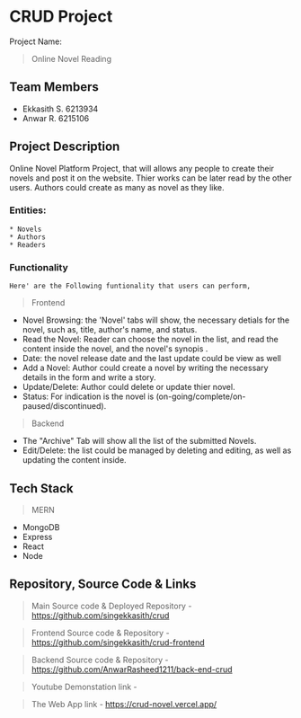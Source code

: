 # CRUD Project

Project Name:
> Online Novel Reading

## Team Members
* Ekkasith S. 6213934
* Anwar R. 6215106

## Project Description

Online Novel Platform Project, that will allows any people to create their novels and post it on the website. Thier works can be later read  by the other users. Authors could create as many as novel as they like. 

### Entities:
    * Novels
    * Authors
    * Readers

### Functionality
    Here' are the Following funtionality that users can perform,

>Frontend

* Novel Browsing: the 'Novel' tabs will show, the necessary detials for the novel, such as, title, author's name, and status. 
* Read the Novel: Reader can choose the novel in the list, and read the content inside the novel, and the novel's synopis .
* Date: the novel release date and the last update could be view as well 
* Add a Novel: Author could create a novel by writing the necessary details in the form and write a story.
* Update/Delete: Author could delete or update thier novel.
* Status: For indication is the novel is (on-going/complete/on-paused/discontinued).

>Backend 

* The "Archive" Tab will show all the list of the submitted Novels.
* Edit/Delete: the list could be managed by deleting and editing, as well as updating the content inside.

## Tech Stack
> MERN

* MongoDB
* Express
* React
* Node

## Repository, Source Code & Links
> Main Source code & Deployed Repository
    - https://github.com/singekkasith/crud

> Frontend Source code & Repository
    - https://github.com/singekkasith/crud-frontend
    
> Backend Source code & Repository
    - https://github.com/AnwarRasheed1211/back-end-crud

> Youtube Demonstation link
    - 

> The Web App link
    - https://crud-novel.vercel.app/